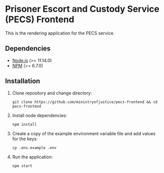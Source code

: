 # Prisoner Escort and Custody Service (PECS) Frontend

This is the rendering application for the PECS service.

## Dependencies

- [Node.js](https://nodejs.org/en/) (>= 11.14.0)
- [NPM](https://www.npmjs.com/) (>= 6.7.0)

## Installation

1. Clone repository and change directory:

   ```
   git clone https://github.com/ministryofjustice/pecs-frontend && cd pecs-frontend
   ```

1. Install node dependencies:

   ```
   npm install
   ```

1. Create a copy of the example environment variable file and add values for the keys:

   ```
   cp .env.example .env
   ```

1. Run the application:

   ```
   npm start
   ```
